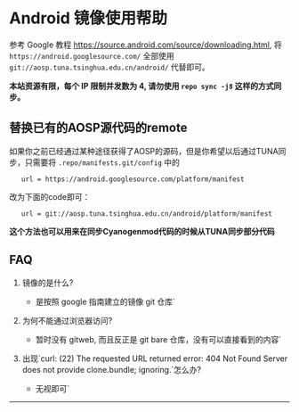 Android 镜像使用帮助
====================

参考 Google 教程 <https://source.android.com/source/downloading.html>,
将 `https://android.googlesource.com/` 全部使用
`git://aosp.tuna.tsinghua.edu.cn/android/` 代替即可。

**本站资源有限，每个 IP 限制并发数为 4, 请勿使用 `repo sync -j8`
这样的方式同步。**

替换已有的AOSP源代码的remote
----------------------------

如果你之前已经通过某种途径获得了AOSP的源码，但是你希望以后通过TUNA同步，只需要将
`.repo/manifests.git/config`
中的


       url = https://android.googlesource.com/platform/manifest


改为下面的code即可：


       url = git://aosp.tuna.tsinghua.edu.cn/android/platform/manifest


**这个方法也可以用来在同步Cyanogenmod代码的时候从TUNA同步部分代码**

FAQ
---

1. 镜像的是什么?

   - 是按照 google 指南建立的镜像 git 仓库`

2. 为何不能通过浏览器访问?

   - 暂时没有 gitweb, 而且反正是 git bare 仓库，没有可以直接看到的内容`

3. 出现\`curl: (22) The requested URL returned error: 404 Not Found
Server does not provide clone.bundle; ignoring.\`怎么办?

   - 无视即可`

------------------------------------------------------------------------
